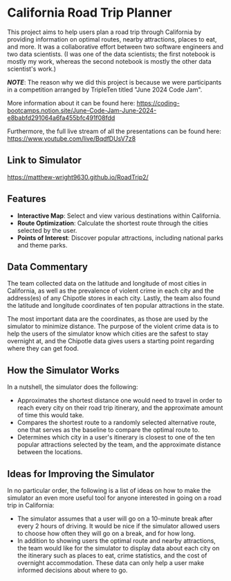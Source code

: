 # California Road Trip Planner

This project aims to help users plan a road trip through California by providing information on optimal routes, nearby attractions, places to eat, and more. It was a collaborative effort between two software engineers and two data scientists. (I was one of the data scientists; the first notebook is mostly my work, whereas the second notebook is mostly the other data scientist's work.)

***NOTE***: The reason why we did this project is because we were participants in a competition arranged by TripleTen titled "June 2024 Code Jam". 

More information about it can be found here: 
https://coding-bootcamps.notion.site/June-Code-Jam-June-2024-e8babfd291064a6fa455bfc491f08fdd 

Furthermore, the full live stream of all the presentations can be found here: https://www.youtube.com/live/BqdfDUsV7z8

## Link to Simulator
https://matthew-wright9630.github.io/RoadTrip2/

## Features

- **Interactive Map**: Select and view various destinations within California.
- **Route Optimization**: Calculate the shortest route through the cities selected by the user.
- **Points of Interest**: Discover popular attractions, including national parks and theme parks.

## Data Commentary

The team collected data on the latitude and longitude of most cities in California, as well as the prevalence of violent crime in each city and the address(es) of any Chipotle stores in each city. Lastly, the team also found the latitude and longitude coordinates of ten popular attractions in the state.

The most important data are the coordinates, as those are used by the simulator to minimize distance. The purpose of the violent crime data is to help the users of the simulator know which cities are the safest to stay overnight at, and the Chipotle data gives users a starting point regarding where they can get food.

## How the Simulator Works

In a nutshell, the simulator does the following:

- Approximates the shortest distance one would need to travel in order to reach every city on their road trip itinerary, and the approximate amount of time this would take.
- Compares the shortest route to a randomly selected alternative route, one that serves as the baseline to compare the optimal route to.
- Determines which city in a user's itinerary is closest to one of the ten popular attractions selected by the team, and the approximate distance between the locations.

## Ideas for Improving the Simulator

In no particular order, the following is a list of ideas on how to make the simulator an even more useful tool for anyone interested in going on a road trip in California:

- The simulator assumes that a user will go on a 10-minute break after every 2 hours of driving. It would be nice if the simulator allowed users to choose how often they will go on a break, and for how long.
- In addition to showing users the optimal route and nearby attractions, the team would like for the simulator to display data about each city on the itinerary such as places to eat, crime statistics, and the cost of overnight accommodation. These data can only help a user make informed decisions about where to go.

